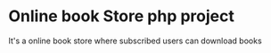 # Online book Store php project
 It's a online book store where subscribed users can download books
